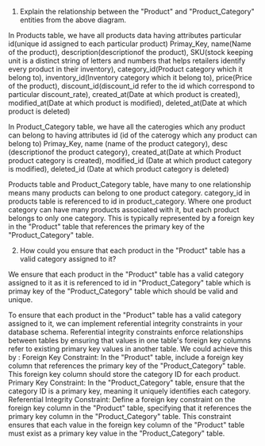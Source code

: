 1. Explain the relationship between the "Product" and "Product_Category" entities from the above diagram.

In Products table, we have all products data having attributes particular id(unique id assigned to each particular product) Primay_Key,
name(Name of the product),
description(descriptionof the product),
SKU(stock keeping unit is a distinct string of letters and numbers that helps retailers identify every product in their inventory),
category_id(Product category which it belong to),
inventory_id(Inventory category which it belong to),
price(Price of the product),
discount_id(discount_id refer to the id which correspond to particular discount_rate),
created_at(Date at which product is created),
modified_at(Date at which product is modified),
deleted_at(Date at which product is deleted)

In Product_Category table, we have all the caterogies which any product can belong to having attributes
id (id of the caterogy which any product can belong to) Primay_Key,
name (name of the product category),
desc (descriptionof the product category),
created_at(Date at which Product product category is created),
modified_id (Date at which product category is modified),
deleted_id (Date at which product category is deleted)

Products table and Product_Category table, have many to one relationship means
many products can belong to one product category.
category_id in products table is referenced to id in product_category.
Where one product category can have many products associated with it, but each product belongs to only one category.
This is typically represented by a foreign key in the "Product" table that references the primary key of the "Product_Category" table.

2. How could you ensure that each product in the "Product" table has a valid category assigned to it?

We ensure that each product in the "Product" table has a valid category assigned to it as it is referenced to id in "Product_Category" table
which is primay key of the "Product_Category" table which should be valid and unique.

To ensure that each product in the "Product" table has a valid category assigned to it, we can implement referential integrity constraints in your database schema.
Referential integrity constraints enforce relationships between tables by ensuring that values in one table's foreign key columns refer to existing primary key values in another table.
We could achieve this by :
Foreign Key Constraint: In the "Product" table, include a foreign key column that references the primary key of the "Product_Category" table.
This foreign key column should store the category ID for each product.
Primary Key Constraint: In the "Product_Category" table, ensure that the category ID is a primary key, meaning it uniquely identifies each category.
Referential Integrity Constraint: Define a foreign key constraint on the foreign key column in the "Product" table, specifying that it references the primary key column in the "Product_Category" table.
This constraint ensures that each value in the foreign key column of the "Product" table must exist as a primary key value in the "Product_Category" table.

